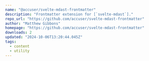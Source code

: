 ```yaml
---
name: "@accuser/svelte-mdast-frontmatter"
description: "Frontmatter extension for [`svelte-mdast`]."
repo_url: "https://github.com/accuser/svelte-mdast-frontmatter"
author: "Matthew Gibbons"
homepage: "https://github.com/accuser/svelte-mdast-frontmatter"
downloads: 2
updated: "2024-10-06T13:20:44.045Z"
tags: 
  - content
  - utility
---
```

